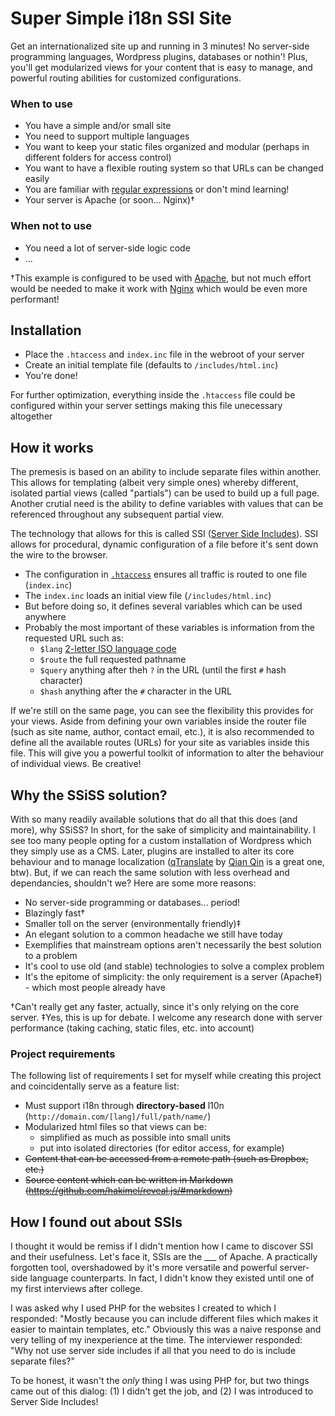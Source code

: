 # Super Simple i18n SSI Site
Get an internationalized site up and running in 3 minutes! No server-side programming languages, Wordpress plugins, databases or nothin'! Plus, you'll get modularized views for your content that is easy to manage, and powerful routing abilities for customized configurations.

### When to use
- You have a simple and/or small site
- You need to support multiple languages
- You want to keep your static files organized and modular (perhaps in different folders for access control)
- You want to have a flexible routing system so that URLs can be changed easily
- You are familiar with [regular expressions](http://www.regular-expressions.info/) or don't mind learning!
- Your server is Apache (or soon... Nginx)†

### When not to use
- You need a lot of server-side logic code
- ...

†This example is configured to be used with [Apache](http://httpd.apache.org/docs/current/howto/ssi.html), but not much effort would be needed to make it work with [Nginx](http://nginx.org/en/docs/http/ngx_http_ssi_module.html) which would be even more performant!

## Installation
- Place the `.htaccess` and `index.inc` file in the webroot of your server
- Create an initial template file (defaults to `/includes/html.inc`)
- You're done!

For further optimization, everything inside the `.htaccess` file could be configured within your server settings making this file unecessary altogether


## How it works
The premesis is based on an ability to include separate files within another. This allows for templating (albeit very simple ones) whereby different, isolated partial views (called "partials") can be used to build up a full page. Another crutial need is the ability to define variables with values that can be referenced throughout any subsequent partial view.

The technology that allows for this is called SSI ([Server Side Includes](http://en.wikipedia.org/wiki/Server_Side_Includes)). SSI allows for procedural, dynamic configuration of a file before it's sent down the wire to the browser.

- The configuration in [`.htaccess`](http://en.wikipedia.org/wiki/Htaccess) ensures all traffic is routed to one file (`index.inc`)
- The `index.inc` loads an initial view file (`/includes/html.inc`)
- But before doing so, it defines several variables which can be used anywhere
- Probably the most important of these variables is information from the requested URL such as:
  - `$lang` [2-letter ISO language code](http://en.wikipedia.org/wiki/List_of_ISO_639-1_codes)
  - `$route` the full requested pathname
  - `$query` anything after theh `?` in the URL (until the first `#` hash character)
  - `$hash` anything after the `#` character in the URL

If we're still on the same page, you can see the flexibility this provides for your views. Aside from defining your own variables inside the router file (such as site name, author, contact email, etc.), it is also recommended to define all the available routes (URLs) for your site as variables inside this file. This will give you a powerful toolkit of information to alter the behaviour of individual views. Be creative!


## Why the SSiSS solution?
With so many readily available solutions that do all that this does (and more), why SSiSS? In short, for the sake of simplicity and maintainability. I see too many people opting for a custom installation of Wordpress which they simply use as a CMS. Later, plugins are installed to alter its core behaviour and to manage localization ([qTranslate](http://wordpress.org/extend/plugins/qtranslate/) by [Qian Qin](http://www.qianqin.de/qtranslate/) is a great one, btw). But, if we can reach the same solution with less overhead and dependancies, shouldn't we? Here are some more reasons:

- No server-side programming or databases... period!
- Blazingly fast†
- Smaller toll on the server (environmentally friendly)‡
- An elegant solution to a common headache we still have today
- Exemplifies that mainstream options aren't necessarily the best solution to a problem
- It's cool to use old (and stable) technologies to solve a complex problem
- It's the epitome of simplicity: the only requirement is a server (Apache‡) - which most people already have

†Can't really get any faster, actually, since it's only relying on the core server.
‡Yes, this is up for debate. I welcome any research done with server performance (taking caching, static files, etc. into account)

### Project requirements
The following list of requirements I set for myself while creating this project and coincidentally serve as a feature list:

- Must support i18n through **directory-based** l10n (`http://domain.com/[lang]/full/path/name/`)
- Modularized html files so that views can be:
  - simplified as much as possible into small units
  - put into isolated directories (for editor access, for example)
- <del>Content that can be accessed from a remote path (such as Dropbox, etc.)</del>
- <del>Source content which can be written in Markdown (https://github.com/hakimel/reveal.js/#markdown)</del>

<!--
```html
<section data-markdown="example.md" data-separator="^\n\n\n" data-vertical="^\n\n"></section>
```

```html
<section data-markdown>
    <script type="text/template">
        <!--#include virtual="/includes/200_html.inc"
    </script>
</section>
```
-->


## How I found out about SSIs
I thought it would be remiss if I didn't mention how I came to discover SSI and their usefulness. Let's face it, SSIs are the ___ of Apache. A practically forgotten tool, overshadowed by it's more versatile and powerful server-side language counterparts. In fact, I didn't know they existed until one of my first interviews after college.

I was asked why I used PHP for the websites I created to which I responded: "Mostly because you can include different files which makes it easier to maintain templates, etc." Obviously this was a naive response and very telling of my inexperience at the time. The interviewer responded: "Why not use server side includes if all that you need to do is include separate files?"

To be honest, it wasn't the _only_ thing I was using PHP for, but two things came out of this dialog: (1) I didn't get the job, and (2) I was introduced to Server Side Includes!